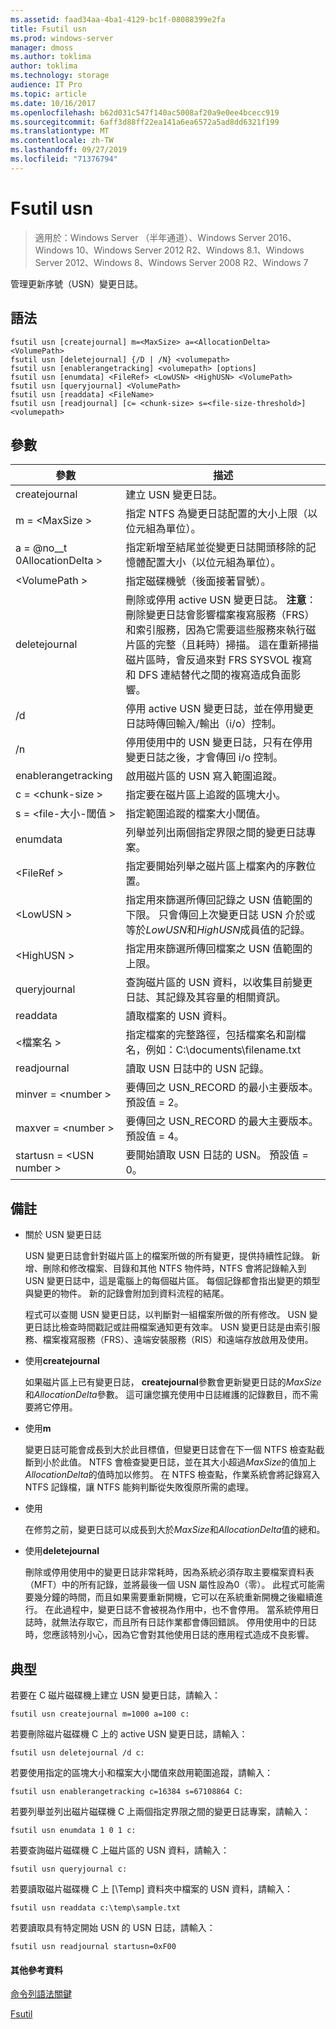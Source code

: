 ```yaml
---
ms.assetid: faad34aa-4ba1-4129-bc1f-08088399e2fa
title: Fsutil usn
ms.prod: windows-server
manager: dmoss
ms.author: toklima
author: toklima
ms.technology: storage
audience: IT Pro
ms.topic: article
ms.date: 10/16/2017
ms.openlocfilehash: b62d031c547f140ac5008af20a9e0ee4bcecc919
ms.sourcegitcommit: 6aff3d88ff22ea141a6ea6572a5ad8dd6321f199
ms.translationtype: MT
ms.contentlocale: zh-TW
ms.lasthandoff: 09/27/2019
ms.locfileid: "71376794"
---
```

# <a name="fsutil-usn"></a>Fsutil usn
>適用於：Windows Server （半年通道）、Windows Server 2016、Windows 10、Windows Server 2012 R2、Windows 8.1、Windows Server 2012、Windows 8、Windows Server 2008 R2、Windows 7

管理更新序號（USN）變更日誌。

## <a name="syntax"></a>語法

```
fsutil usn [createjournal] m=<MaxSize> a=<AllocationDelta> <VolumePath>
fsutil usn [deletejournal] {/D | /N} <volumepath>
fsutil usn [enablerangetracking] <volumepath> [options]
fsutil usn [enumdata] <FileRef> <LowUSN> <HighUSN> <VolumePath>
fsutil usn [queryjournal] <VolumePath>
fsutil usn [readdata] <FileName>
fsutil usn [readjournal] [c= <chunk-size> s=<file-size-threshold>] <volumepath>
```

## <a name="parameters"></a>參數

|參數|描述|
|-------------|---------------|
|createjournal|建立 USN 變更日誌。|
|m = \<MaxSize >|指定 NTFS 為變更日誌配置的大小上限（以位元組為單位）。|
|a = @no__t 0AllocationDelta >|指定新增至結尾並從變更日誌開頭移除的記憶體配置大小（以位元組為單位）。|
|\<VolumePath >|指定磁碟機號（後面接著冒號）。|
|deletejournal|刪除或停用 active USN 變更日誌。 **注意**：刪除變更日誌會影響檔案複寫服務（FRS）和索引服務，因為它需要這些服務來執行磁片區的完整（且耗時）掃描。 這在重新掃描磁片區時，會反過來對 FRS SYSVOL 複寫和 DFS 連結替代之間的複寫造成負面影響。|
|/d|停用 active USN 變更日誌，並在停用變更日誌時傳回輸入/輸出（i/o）控制。|
|/n|停用使用中的 USN 變更日誌，只有在停用變更日誌之後，才會傳回 i/o 控制。|
|enablerangetracking|啟用磁片區的 USN 寫入範圍追蹤。|
|c = \<chunk-size >|指定要在磁片區上追蹤的區塊大小。|
|s = \<file-大小-閾值 >|指定範圍追蹤的檔案大小閾值。|
|enumdata|列舉並列出兩個指定界限之間的變更日誌專案。|
|\<FileRef >|指定要開始列舉之磁片區上檔案內的序數位置。|
|\<LowUSN >|指定用來篩選所傳回記錄之 USN 值範圍的下限。 只會傳回上次變更日誌 USN 介於或等於*LowUSN*和*HighUSN*成員值的記錄。|
|\<HighUSN >|指定用來篩選所傳回檔案之 USN 值範圍的上限。|
|queryjournal|查詢磁片區的 USN 資料，以收集目前變更日誌、其記錄及其容量的相關資訊。|
|readdata|讀取檔案的 USN 資料。|
|\<檔案名 >|指定檔案的完整路徑，包括檔案名和副檔名，例如：C:\documents\filename.txt|
|readjournal|讀取 USN 日誌中的 USN 記錄。|
|minver = \<number >|要傳回之 USN_RECORD 的最小主要版本。 預設值 = 2。|
|maxver = \<number >|要傳回之 USN_RECORD 的最大主要版本。 預設值 = 4。|
|startusn = \<USN number >|要開始讀取 USN 日誌的 USN。 預設值 = 0。|


## <a name="remarks"></a>備註

-   關於 USN 變更日誌

    USN 變更日誌會針對磁片區上的檔案所做的所有變更，提供持續性記錄。 新增、刪除和修改檔案、目錄和其他 NTFS 物件時，NTFS 會將記錄輸入到 USN 變更日誌中，這是電腦上的每個磁片區。 每個記錄都會指出變更的類型與變更的物件。 新的記錄會附加到資料流程的結尾。

    程式可以查閱 USN 變更日誌，以判斷對一組檔案所做的所有修改。 USN 變更日誌比檢查時間戳記或註冊檔案通知更有效率。 USN 變更日誌是由索引服務、檔案複寫服務（FRS）、遠端安裝服務（RIS）和遠端存放啟用及使用。

-   使用**createjournal**

    如果磁片區上已有變更日誌， **createjournal**參數會更新變更日誌的*MaxSize*和*AllocationDelta*參數。 這可讓您擴充使用中日誌維護的記錄數目，而不需要將它停用。

-   使用**m**

    變更日誌可能會成長到大於此目標值，但變更日誌會在下一個 NTFS 檢查點截斷到小於此值。 NTFS 會檢查變更日誌，並在其大小超過*MaxSize*的值加上*AllocationDelta*的值時加以修剪。 在 NTFS 檢查點，作業系統會將記錄寫入 NTFS 記錄檔，讓 NTFS 能夠判斷從失敗復原所需的處理。

-   使用

    在修剪之前，變更日誌可以成長到大於*MaxSize*和*AllocationDelta*值的總和。

-   使用**deletejournal**

    刪除或停用使用中的變更日誌非常耗時，因為系統必須存取主要檔案資料表（MFT）中的所有記錄，並將最後一個 USN 屬性設為0（零）。 此程式可能需要幾分鐘的時間，而且如果需要重新開機，它可以在系統重新開機之後繼續進行。 在此過程中，變更日誌不會被視為作用中，也不會停用。 當系統停用日誌時，就無法存取它，而且所有日誌作業都會傳回錯誤。 停用使用中的日誌時，您應該特別小心，因為它會對其他使用日誌的應用程式造成不良影響。

## <a name="BKMK_examples"></a>典型
若要在 C 磁片磁碟機上建立 USN 變更日誌，請輸入：

```
fsutil usn createjournal m=1000 a=100 c:
```

若要刪除磁片磁碟機 C 上的 active USN 變更日誌，請輸入：

```
fsutil usn deletejournal /d c:
```

若要使用指定的區塊大小和檔案大小閾值來啟用範圍追蹤，請輸入：

```
fsutil usn enablerangetracking c=16384 s=67108864 C:
```

若要列舉並列出磁片磁碟機 C 上兩個指定界限之間的變更日誌專案，請輸入：

```
fsutil usn enumdata 1 0 1 c:
```

若要查詢磁片磁碟機 C 上磁片區的 USN 資料，請輸入：

```
fsutil usn queryjournal c:
```

若要讀取磁片磁碟機 C 上 [\Temp] 資料夾中檔案的 USN 資料，請輸入：

```
fsutil usn readdata c:\temp\sample.txt
```

若要讀取具有特定開始 USN 的 USN 日誌，請輸入：

```
fsutil usn readjournal startusn=0xF00
```

#### <a name="additional-references"></a>其他參考資料
[命令列語法關鍵](Command-Line-Syntax-Key.md)

[Fsutil](Fsutil.md)


